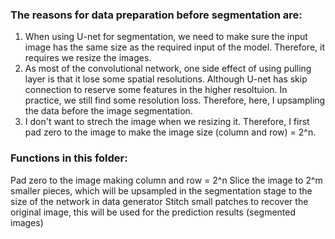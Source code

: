 ### The reasons for data preparation before segmentation are:
1. When using U-net for segmentation, we need to make sure the input image has the same size as the required input of the model. Therefore, it requires we resize the images.
2. As most of the convolutional network, one side effect of using pulling layer is that it lose some spatial resolutions. Although U-net has skip connection to reserve some features in the higher resoltuion. In practice, we still find some resolution loss. Therefore, here, I upsampling the data before the image segmentation.
3. I don't want to strech the image when we resizing it. Therefore, I first pad zero to the image to make the image size (column and row) = 2^n. 

### Functions in this folder:
Pad zero to the image making column and row = 2^n
Slice the image to 2^m smaller pieces, which will be upsampled in the segmentation stage to the size of the network in data generator
Stitch small patches to recover the original image, this will be used for the prediction results (segmented images)
